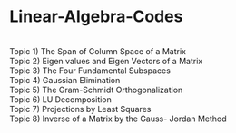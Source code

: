 # Linear-Algebra-Codes
<br>
Topic 1) The Span of Column Space of a Matrix 
 <br>
Topic 2) Eigen values and Eigen Vectors of a Matrix
 <br>
Topic 3) The Four Fundamental Subspaces 
<br>
Topic 4) Gaussian Elimination
 <br>
Topic 5) The Gram-Schmidt Orthogonalization
 <br>
Topic 6) LU Decomposition
 <br>
Topic 7) Projections by Least Squares
 <br>
Topic 8) Inverse of a Matrix by the Gauss- Jordan Method
<br>

